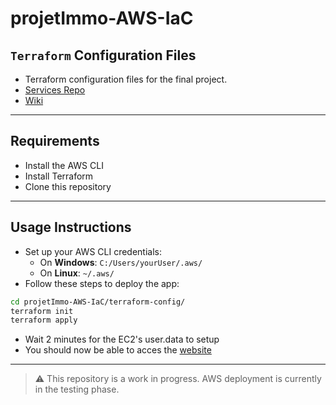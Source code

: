# projetImmo-AWS-IaC

## `Terraform` Configuration Files

- Terraform configuration files for the final project.
- [Services Repo](https://github.com/ManasseTegGbegnohou/projetImmo-AWS-services.git)
- [Wiki](https://github.com/ManasseTegGbegnohou/420-414-Epreuve-Finale-IaC/wiki)

---

## Requirements
- Install the AWS CLI
- Install Terraform
- Clone this repository

---

## Usage Instructions

- Set up your AWS CLI credentials:
  - On **Windows**: `C:/Users/yourUser/.aws/`
  - On **Linux**: `~/.aws/`
- Follow these steps to deploy the app:
```bash
cd projetImmo-AWS-IaC/terraform-config/
terraform init
terraform apply
```
- Wait 2 minutes for the EC2's user.data to setup
- You should now be able to acces the [website](projetImmo.manac.duckdns.org)

---

> ⚠️ This repository is a work in progress. AWS deployment is currently in the testing phase.
